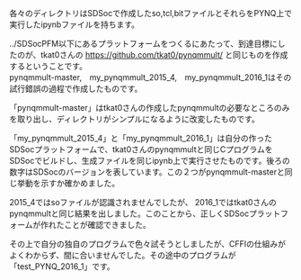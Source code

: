 各々のディレクトリはSDSocで作成したso,tcl,bitファイルとそれらをPYNQ上で実行したipynbファイルを持ちます。

../SDSocPFM以下にあるプラットフォームをつくるにあたって、到達目標にしたのが、tkat0さんの
https://github.com/tkat0/pynqmmult/
と同じものを作成するということです。  
pynqmmult-master,　my_pynqmmult_2015_4,　my_pynqmmult_2016_1はその試行錯誤の過程で作成したものです。  

「pynqmmult-master」はtkat0さんの作成したpynqmmultの必要なところのみを取り出し、ディレクトリがシンプルになるように改変したものです。  

「my_pynqmmult_2015_4」と「my_pynqmmult_2016_1」は自分の作ったSDSocプラットフォームで、tkat0さんのpynqmmultと同じCプログラムをSDSocでビルドし、生成ファイルを同じipynb上で実行させたものです。後ろの数字はSDSocのバージョンを表しています。この２つがpynqmmult-masterと同じ挙動を示すか確かめました。

2015_4ではsoファイルが認識されませんでしたが、 2016_1ではtkat0さんのpynqmmultと同じ結果を出しました。このことから、正しくSDSocプラットフォームが作れたことが確認できました。

その上で自分の独自のプログラムで色々試そうとしましたが、CFFIの仕組みがよくわからず、間に合いませんでした。その途中のプログラムが「test_PYNQ_2016_1」です。
